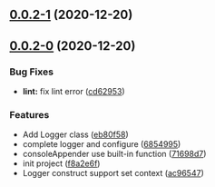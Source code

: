 ## [0.0.2-1](https://github.com/remote-web-dev-tools/logger/compare/v0.0.2-0...v0.0.2-1) (2020-12-20)



## [0.0.2-0](https://github.com/remote-web-dev-tools/logger/compare/f8a2e6fb4d061bf18dfcab114db024b9f05f2735...v0.0.2-0) (2020-12-20)


### Bug Fixes

* **lint:** fix lint error ([cd62953](https://github.com/remote-web-dev-tools/logger/commit/cd629539482a9800bad19990ae409df01cee6492))


### Features

* Add Logger class ([eb80f58](https://github.com/remote-web-dev-tools/logger/commit/eb80f58cc1cbcb55699f4e98e4d606599d800cb8))
* complete logger and configure ([6854995](https://github.com/remote-web-dev-tools/logger/commit/68549958857be76a6cd7d4b9f4e0405615b06d8a))
* consoleAppender use built-in function ([71698d7](https://github.com/remote-web-dev-tools/logger/commit/71698d700a8b01fcd250ba8da76f6bf050de0991))
* init project ([f8a2e6f](https://github.com/remote-web-dev-tools/logger/commit/f8a2e6fb4d061bf18dfcab114db024b9f05f2735))
* Logger construct support set context ([ac96547](https://github.com/remote-web-dev-tools/logger/commit/ac96547e6d85a00ce354b6928f2747b9044760f6))



